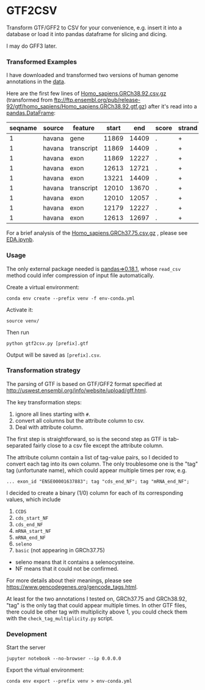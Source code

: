 # GTF2CSV

Transform GTF/GFF2 to CSV for your convenience, e.g. insert it into a database
or load it into pandas dataframe for slicing and dicing.

I may do GFF3 later.

### Transformed Examples

I have downloaded and transformed two versions of human genome annotations in
the [data](https://github.com/zyxue/gtf2csv/tree/master/data).

Here are the first few lines of
[Homo_sapiens.GRCh38.92.csv.gz](https://github.com/zyxue/gtf2csv/blob/master/data/Homo_sapiens.GRCh38.92.csv.gz)
(transformed from
ftp://ftp.ensembl.org/pub/release-92/gtf/homo_sapiens/Homo_sapiens.GRCh38.92.gtf.gz)
after it's read into a
[pandas.DataFrame](https://pandas.pydata.org/pandas-docs/stable/generated/pandas.DataFrame.html):

| seqname | source | feature    | start | end   | score | strand | frame | CCDS | basic | ccds_id | cds_end_NF | cds_start_NF | exon_id         | exon_number | exon_version | gene_biotype                       | gene_id         | gene_name | gene_source | gene_version | mRNA_end_NF | mRNA_start_NF | protein_id | protein_version | seleno | transcript_biotype                 | transcript_id   | transcript_name | transcript_source | transcript_support_level | transcript_version |
|---------|--------|------------|-------|-------|-------|--------|-------|------|-------|---------|------------|--------------|-----------------|-------------|--------------|------------------------------------|-----------------|-----------|-------------|--------------|-------------|---------------|------------|-----------------|--------|------------------------------------|-----------------|-----------------|-------------------|--------------------------|--------------------|
| 1       | havana | gene       | 11869 | 14409 | .     | +      | .     |      |       |         |            |              |                 |             |              | transcribed_unprocessed_pseudogene | ENSG00000223972 | DDX11L1   | havana      | 5            |             |               |            |                 |        |                                    |                 |                 |                   |                          |                    |
| 1       | havana | transcript | 11869 | 14409 | .     | +      | .     |      | 1.0   |         |            |              |                 |             |              | transcribed_unprocessed_pseudogene | ENSG00000223972 | DDX11L1   | havana      | 5            |             |               |            |                 |        | processed_transcript               | ENST00000456328 | DDX11L1-202     | havana            | 1                        | 2                  |
| 1       | havana | exon       | 11869 | 12227 | .     | +      | .     |      | 1.0   |         |            |              | ENSE00002234944 | 1           | 1            | transcribed_unprocessed_pseudogene | ENSG00000223972 | DDX11L1   | havana      | 5            |             |               |            |                 |        | processed_transcript               | ENST00000456328 | DDX11L1-202     | havana            | 1                        | 2                  |
| 1       | havana | exon       | 12613 | 12721 | .     | +      | .     |      | 1.0   |         |            |              | ENSE00003582793 | 2           | 1            | transcribed_unprocessed_pseudogene | ENSG00000223972 | DDX11L1   | havana      | 5            |             |               |            |                 |        | processed_transcript               | ENST00000456328 | DDX11L1-202     | havana            | 1                        | 2                  |
| 1       | havana | exon       | 13221 | 14409 | .     | +      | .     |      | 1.0   |         |            |              | ENSE00002312635 | 3           | 1            | transcribed_unprocessed_pseudogene | ENSG00000223972 | DDX11L1   | havana      | 5            |             |               |            |                 |        | processed_transcript               | ENST00000456328 | DDX11L1-202     | havana            | 1                        | 2                  |
| 1       | havana | transcript | 12010 | 13670 | .     | +      | .     |      | 1.0   |         |            |              |                 |             |              | transcribed_unprocessed_pseudogene | ENSG00000223972 | DDX11L1   | havana      | 5            |             |               |            |                 |        | transcribed_unprocessed_pseudogene | ENST00000450305 | DDX11L1-201     | havana            | NA                       | 2                  |
| 1       | havana | exon       | 12010 | 12057 | .     | +      | .     |      | 1.0   |         |            |              | ENSE00001948541 | 1           | 1            | transcribed_unprocessed_pseudogene | ENSG00000223972 | DDX11L1   | havana      | 5            |             |               |            |                 |        | transcribed_unprocessed_pseudogene | ENST00000450305 | DDX11L1-201     | havana            | NA                       | 2                  |
| 1       | havana | exon       | 12179 | 12227 | .     | +      | .     |      | 1.0   |         |            |              | ENSE00001671638 | 2           | 2            | transcribed_unprocessed_pseudogene | ENSG00000223972 | DDX11L1   | havana      | 5            |             |               |            |                 |        | transcribed_unprocessed_pseudogene | ENST00000450305 | DDX11L1-201     | havana            | NA                       | 2                  |
| 1       | havana | exon       | 12613 | 12697 | .     | +      | .     |      | 1.0   |         |            |              | ENSE00001758273 | 3           | 2            | transcribed_unprocessed_pseudogene | ENSG00000223972 | DDX11L1   | havana      | 5            |             |               |            |                 |        | transcribed_unprocessed_pseudogene | ENST00000450305 | DDX11L1-201     | havana            | NA                       | 2                  |

For a brief analysis of the
[Homo_sapiens.GRCh37.75.csv.gz](https://github.com/zyxue/gtf2csv/blob/master/data/Homo_sapiens.GRCh37.75.csv.gz)
, please see
[EDA.ipynb](https://github.com/zyxue/gtf2csv/blob/master/EDA.ipynb).


### Usage

The only external package needed is [pandas=>0.18.1](http://pandas.pydata.org/),
whose `read_csv` method could infer compression of input file automatically.

Create a virtual environment:

```
conda env create --prefix venv -f env-conda.yml
```

Activate it:

```
source venv/
```

Then run

```
python gtf2csv.py [prefix].gtf
```
Output will be saved as `[prefix].csv`.


### Transformation strategy

The parsing of GTF is based on GTF/GFF2 format specified at
http://uswest.ensembl.org/info/website/upload/gff.html.

The key transformation steps:

1. ignore all lines starting with `#`.
2. convert all columns but the attribute column to csv.
3. Deal with attribute column.

The first step is straightforward, so is the second step as GTF is tab-separated
fairly close to a csv file except the attribute column.

The attribute column contain a list of tag-value pairs, so I decided to convert
each tag into its own column. The only troublesome one is the "tag" tag
(unfortunate name), which could appear multiple times per row, e.g.

```
... exon_id "ENSE00001637883"; tag "cds_end_NF"; tag "mRNA_end_NF";
```

I decided to create a binary (1/0) column for each of its corresponding values,
which include

1. `CCDS`
1. `cds_start_NF`
1. `cds_end_NF`
1. `mRNA_start_NF`
1. `mRNA_end_NF`
1. `seleno`
1. `basic` (not appearing in GRCh37.75)

* seleno means that it contains a selenocysteine.
* NF means that it could not be confirmed.

For more details about their meanings, please see
https://www.gencodegenes.org/gencode_tags.html.

At least for the two annotations I tested on, GRCh37.75 and GRCh38.92, "tag" is
the only tag that could appear multiple times. In other GTF files, there could
be other tag with multiplicity above 1, you could check them with the
`check_tag_multiplicity.py` script.


### Development

Start the server

```
jupyter notebook --no-browser --ip 0.0.0.0
```

Export the virtual environment:

```
conda env export --prefix venv > env-conda.yml
```

